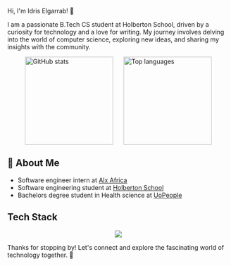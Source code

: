  Hi, I'm Idris Elgarrab! 👋

I am a passionate B.Tech CS student at Holberton School, driven by a curiosity for technology and a love for writing. My journey involves delving into the world of computer science, exploring new ideas, and sharing my insights with the community.



<div style="display: flex; justify-content: center; gap: 1.5rem; flex-wrap: wrap;">

  <!-- GitHub Stats -->
  <a href="https://github.com/anuraghazra/github-readme-stats">
    <picture>
      <source 
        srcset="https://github-readme-stats.vercel.app/api?username=anarchyninetynine&show_icons=true&include_all_commits=true&theme=codeSTACKr" 
        media="(prefers-color-scheme: dark)" />
      <source 
        srcset="https://github-readme-stats.vercel.app/api?username=anarchyninetynine&show_icons=true&include_all_commits=true&theme=catppuccin_latte" 
        media="(prefers-color-scheme: light)" />
      <img height="200" alt="GitHub stats" src="https://github-readme-stats.vercel.app/api?username=anarchyninetynine&show_icons=true&include_all_commits=true" />
    </picture>
  </a>

  <!-- Top Languages -->
  <a href="https://github.com/anuraghazra/convoychat">
    <picture>
      <source 
        srcset="https://github-readme-stats.vercel.app/api/top-langs?username=anarchyninetynine&layout=compact&langs_count=8&card_width=320&theme=codeSTACKr" 
        media="(prefers-color-scheme: dark)" />
      <source 
        srcset="https://github-readme-stats.vercel.app/api/top-langs?username=anarchyninetynine&layout=compact&langs_count=8&card_width=320&theme=catppuccin_latte" 
        media="(prefers-color-scheme: light)" />
      <img height="200" alt="Top languages" src="https://github-readme-stats.vercel.app/api/top-langs?username=anarchyninetynine&layout=compact&langs_count=8&card_width=320" />
    </picture>
  </a>

</div>






## 🚀 About Me
- Software engineer intern at [Alx Africa](https://www.alxafrica.com/)
- Software engineering student at [Holberton School](https://www.holbertonschool.com/)
- Bachelors degree student in Health science at [UoPeople](https://www.uopeople.edu/)



## Tech Stack
<p align="center">
  <a href="https://skillicons.dev">
    <img src="https://skillicons.dev/icons?i=c,python,java,javascript,php,flask,bash,html,css,bootstrap,p5js,nodejs,figma,tensorflow,linux,ubuntu,git,vim" />
  </a>
</p>

Thanks for stopping by! Let's connect and explore the fascinating world of technology together. 🚀

